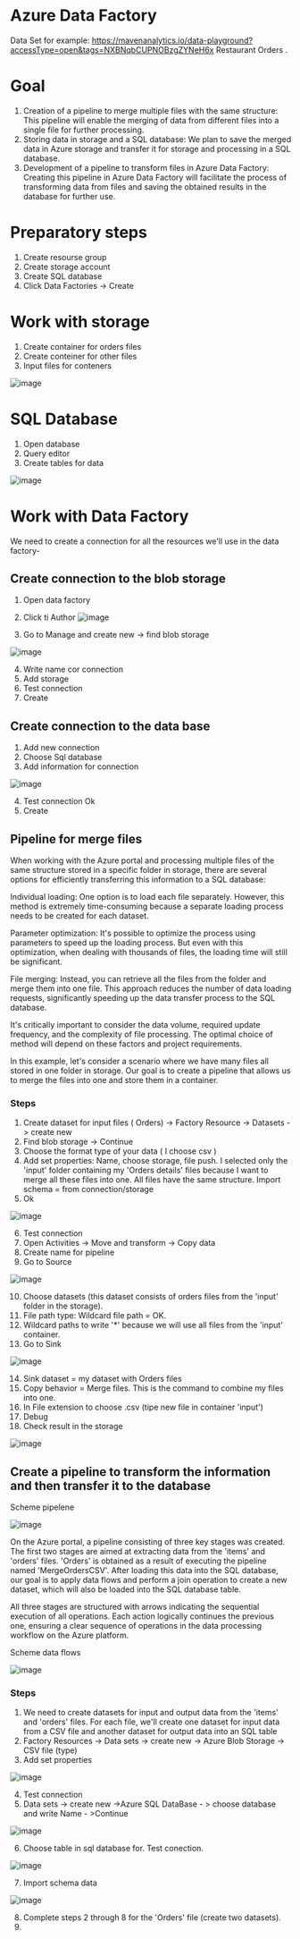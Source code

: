 # Azure Data Factory

Data Set for example: https://mavenanalytics.io/data-playground?accessType=open&tags=NXBNqbCUPNOBzgZYNeH6x  Restaurant Orders .

# Goal

1. Creation of a pipeline to merge multiple files with the same structure: This pipeline will enable the merging of data from different files into a single file for further processing.
2. Storing data in storage and a SQL database: We plan to save the merged data in Azure storage and transfer it for storage and processing in a SQL database.
3. Development of a pipeline to transform files in Azure Data Factory: Creating this pipeline in Azure Data Factory will facilitate the process of transforming data from files and saving the obtained results in the database for further use.

# Preparatory steps
1. Create resourse group
2. Create storage account
3. Create SQL database
4. Click Data Factories -> Create

# Work with storage

1. Create container for orders files
2. Create conteiner for other files
3. Input files for conteners

![image](https://github.com/olga12401/Azure_Data_Factories/assets/86374953/123f30ac-28f2-4f64-99df-7fbc53f9df50)

# SQL Database
1. Open database
2. Query editor
3. Create tables for data

![image](https://github.com/olga12401/Azure_Data_Factories/assets/86374953/16a06bce-236c-43e4-a810-abefb31a43b3)

# Work with Data Factory

We need to create a connection for all the resources we'll use in the data factory-

## Create connection to the blob storage

1. Open data factory

2. Click ti Author  ![image](https://github.com/olga12401/Azure_Data_Factories/assets/86374953/a52767da-4224-4e59-97b7-ecce3e1785d6)

3. Go to Manage and create new -> find blob storage
   
![image](https://github.com/olga12401/Azure_Data_Factories/assets/86374953/bf1d4d11-6102-4887-9a0c-af56c9e9af87)

4. Write name cor connection
5. Add storage
6. Test connection
7. Create

## Create connection to the data base

1. Add new connection
2. Choose Sql database
3. Add information for connection

![image](https://github.com/olga12401/Azure_Data_Factories/assets/86374953/e719d4d3-b2f5-4834-abd8-84ed763cfae1)

4. Test connection Ok
5. Create

## Pipeline for merge files

When working with the Azure portal and processing multiple files of the same structure stored in a specific folder in storage, there are several options for efficiently transferring this information to a SQL database:

Individual loading: One option is to load each file separately. However, this method is extremely time-consuming because a separate loading process needs to be created for each dataset.

Parameter optimization: It's possible to optimize the process using parameters to speed up the loading process. But even with this optimization, when dealing with thousands of files, the loading time will still be significant.

File merging: Instead, you can retrieve all the files from the folder and merge them into one file. This approach reduces the number of data loading requests, significantly speeding up the data transfer process to the SQL database.

It's critically important to consider the data volume, required update frequency, and the complexity of file processing. The optimal choice of method will depend on these factors and project requirements.

In this example, let's consider a scenario where we have many files all stored in one folder in storage. Our goal is to create a pipeline that allows us to merge the files into one and store them in a container. 

### Steps 

1. Create dataset for input files ( Orders) -> Factory Resource -> Datasets -> create new
2. Find blob storage -> Continue
3. Choose the format type of your data ( I choose csv )
4. Add set properties: Name, choose storage, file push. I selected only the 'input' folder containing my 'Orders details' files because I want to merge all these files into one. All files have the same structure. Import schema = from connection/storage
5. Ok

![image](https://github.com/olga12401/Azure_Data_Factories/assets/86374953/8d043a91-edd3-4ef0-ae6f-3cf7034567e2)

6. Test connection
7. Open Activities -> Move and transform -> Copy data
8. Create name for pipeline
9. Go to Source

![image](https://github.com/olga12401/Azure_Data_Factories/assets/86374953/6235eefd-1ef4-4ea1-9924-9f5dee5c1c7d)

10. Choose datasets (this dataset consists of orders files from the 'input' folder in the storage).
11. File path type: Wildcard file path = OK.
12. Wildcard paths to write '*' because we will use all files from the 'input' container.
13. Go to Sink

![image](https://github.com/olga12401/Azure_Data_Factories/assets/86374953/b49bce5b-bcba-41e2-84a7-5156d5f1700f) 

14. Sink dataset = my dataset with Orders files
15. Copy behavior = Merge files. This is the command to combine my files into one.
16. In File extension to choose .csv (tipe new file in container 'input')
17. Debug
18. Check result in the storage

![image](https://github.com/olga12401/Azure_Data_Factories/assets/86374953/d10e86cd-3519-4461-ab96-5d160fc11651)

## Create a pipeline to transform the information and then transfer it to the database

Scheme pipelene

![image](https://github.com/olga12401/Azure_Data_Factories/assets/86374953/477b4360-71f5-4d51-8cc1-043bda2d98df)

On the Azure portal, a pipeline consisting of three key stages was created. The first two stages are aimed at extracting data from the 'items' and 'orders' files. 'Orders' is obtained as a result of executing the pipeline named 'MergeOrdersCSV'. After loading this data into the SQL database, our goal is to apply data flows and perform a join operation to create a new dataset, which will also be loaded into the SQL database table.

All three stages are structured with arrows indicating the sequential execution of all operations. Each action logically continues the previous one, ensuring a clear sequence of operations in the data processing workflow on the Azure platform.

Scheme data flows

![image](https://github.com/olga12401/Azure_Data_Factories/assets/86374953/efb56de2-63c5-40c1-8e52-62c749caf8af) 

### Steps

1. We need to create datasets for input and output data from the 'items' and 'orders' files. For each file, we'll create one dataset for input data from a CSV file and another dataset for output data into an SQL table
2. Factory Resources -> Data sets -> create new -> Azure Blob Storage -> CSV file (type)
3. Add set properties

![image](https://github.com/olga12401/Azure_Data_Factories/assets/86374953/ceee32da-0b33-4fe0-b0e0-49086477b646)

4. Test connection
5. Data sets -> create new ->Azure SQL DataBase - > choose database and write Name - >Continue

![image](https://github.com/olga12401/Azure_Data_Factories/assets/86374953/61b554d5-6032-44fc-94de-c95a2ae890b7)

6. Choose table in sql database for. Test conection.

![image](https://github.com/olga12401/Azure_Data_Factories/assets/86374953/76498605-e43b-4e1d-b77d-4a6f1a8dfa84)

7. Import schema data

![image](https://github.com/olga12401/Azure_Data_Factories/assets/86374953/6de8c983-664f-4704-a4f2-06470bae56fd)

8. Complete steps 2 through 8 for the 'Orders' file (create two datasets).
9. 
